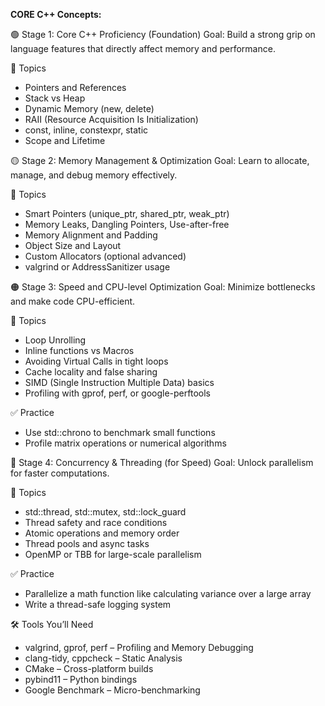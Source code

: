 **CORE C++ Concepts:**

🟢 Stage 1: Core C++ Proficiency (Foundation)
Goal: Build a strong grip on language features that directly affect memory and performance.

🔹 Topics
- Pointers and References
- Stack vs Heap
- Dynamic Memory (new, delete)
- RAII (Resource Acquisition Is Initialization)
- const, inline, constexpr, static
- Scope and Lifetime

🟡 Stage 2: Memory Management & Optimization
Goal: Learn to allocate, manage, and debug memory effectively.

🔹 Topics
- Smart Pointers (unique_ptr, shared_ptr, weak_ptr)
- Memory Leaks, Dangling Pointers, Use-after-free
- Memory Alignment and Padding
- Object Size and Layout
- Custom Allocators (optional advanced)
- valgrind or AddressSanitizer usage

🟠 Stage 3: Speed and CPU-level Optimization
Goal: Minimize bottlenecks and make code CPU-efficient.

🔹 Topics
- Loop Unrolling
- Inline functions vs Macros
- Avoiding Virtual Calls in tight loops
- Cache locality and false sharing
- SIMD (Single Instruction Multiple Data) basics
- Profiling with gprof, perf, or google-perftools

✅ Practice
- Use std::chrono to benchmark small functions
- Profile matrix operations or numerical algorithms

🔴 Stage 4: Concurrency & Threading (for Speed)
Goal: Unlock parallelism for faster computations.

🔹 Topics
- std::thread, std::mutex, std::lock_guard
- Thread safety and race conditions
- Atomic operations and memory order
- Thread pools and async tasks
- OpenMP or TBB for large-scale parallelism

✅ Practice
- Parallelize a math function like calculating variance over a large array
- Write a thread-safe logging system

🛠 Tools You’ll Need
- valgrind, gprof, perf – Profiling and Memory Debugging
- clang-tidy, cppcheck – Static Analysis
- CMake – Cross-platform builds
- pybind11 – Python bindings
- Google Benchmark – Micro-benchmarking



